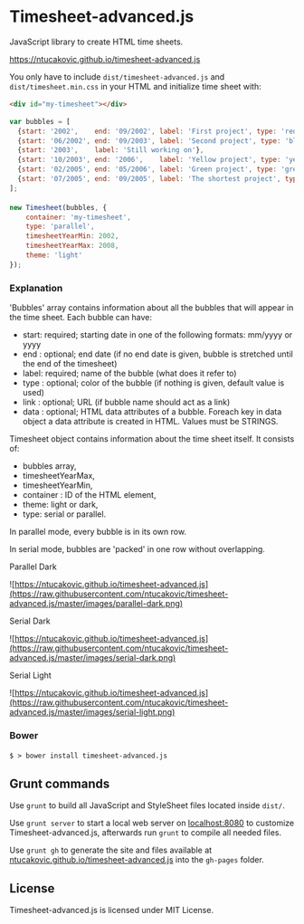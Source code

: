 # Timesheet-advanced.js

JavaScript library to create HTML time sheets.

https://ntucakovic.github.io/timesheet-advanced.js

You only have to include `dist/timesheet-advanced.js` and `dist/timesheet.min.css` in your HTML and initialize time sheet with:

```HTML
<div id="my-timesheet"></div>
```

```javascript
var bubbles = [
  {start: '2002',    end: '09/2002', label: 'First project', type: 'red', data: { technologies: 'php,drupal,mysql,symfony' }},
  {start: '06/2002', end: '09/2003', label: 'Second project', type: 'blue'},
  {start: '2003',    label: 'Still working on'},
  {start: '10/2003', end: '2006',    label: 'Yellow project', type: 'yellow', link: 'http://www.example.com'},
  {start: '02/2005', end: '05/2006', label: 'Green project', type: 'green', link: '#'},
  {start: '07/2005', end: '09/2005', label: 'The shortest project', type: 'purple', link: '#'}
];

new Timesheet(bubbles, {
    container: 'my-timesheet',
    type: 'parallel',
    timesheetYearMin: 2002,
    timesheetYearMax: 2008,
    theme: 'light'
});
```

### Explanation

'Bubbles' array contains information about all the bubbles that will appear in the time sheet. Each bubble can have:
- start: required; starting date in one of the following formats: mm/yyyy or yyyy
- end  : optional; end date (if no end date is given, bubble is stretched until the end of the timesheet)
- label: required; name of the bubble (what does it refer to)
- type : optional; color of the bubble (if nothing is given, default value is used)
- link : optional; URL (if bubble name should act as a link)
- data : optional; HTML data attributes of a bubble. Foreach key in data object a data attribute is created in HTML. Values must be STRINGS.

Timesheet object contains information about the time sheet itself. It consists of:
- bubbles array,
- timesheetYearMax,
- timesheetYearMin,
- container : ID of the HTML element,
- theme: light or dark,
- type: serial or parallel.

In parallel mode, every bubble is in its own row.

In serial mode, bubbles are 'packed' in one row without overlapping.

Parallel Dark

![https://ntucakovic.github.io/timesheet-advanced.js](https://raw.githubusercontent.com/ntucakovic/timesheet-advanced.js/master/images/parallel-dark.png)

Serial Dark

![https://ntucakovic.github.io/timesheet-advanced.js](https://raw.githubusercontent.com/ntucakovic/timesheet-advanced.js/master/images/serial-dark.png)

Serial Light

![https://ntucakovic.github.io/timesheet-advanced.js](https://raw.githubusercontent.com/ntucakovic/timesheet-advanced.js/master/images/serial-light.png)


### Bower

`$ > bower install timesheet-advanced.js`

## Grunt commands

Use `grunt` to build all JavaScript and StyleSheet files located inside `dist/`. 

Use `grunt server` to start a local web server on [localhost:8080](http://localhost:8080) to customize Timesheet-advanced.js, afterwards run `grunt` to compile all needed files.

Use `grunt gh` to generate the site and files available at [ntucakovic.github.io/timesheet-advanced.js](http://ntucakovic.github.io/timesheet-advanced.js) into the `gh-pages` folder.

## License

Timesheet-advanced.js is licensed under MIT License.
